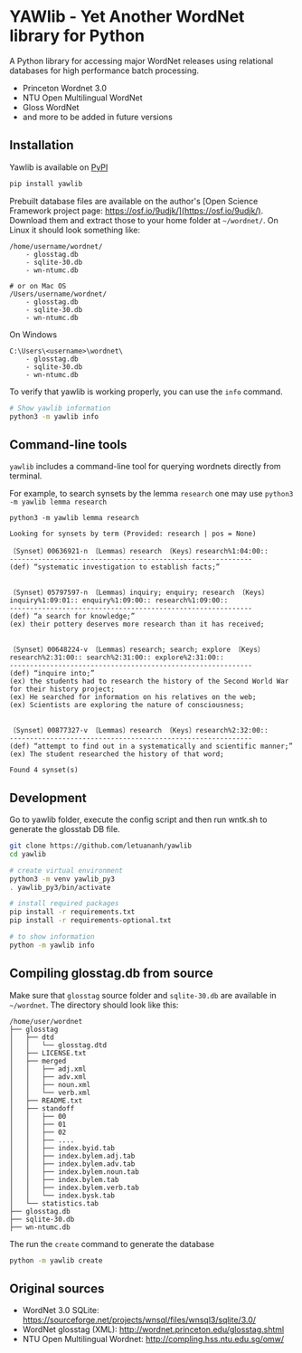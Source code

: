 # YAWlib - Yet Another WordNet library for Python

A Python library for accessing major WordNet releases using relational databases for high performance batch processing.

- Princeton Wordnet 3.0
- NTU Open Multilingual WordNet
- Gloss WordNet
- and more to be added in future versions

## Installation

Yawlib is available on [PyPI](https://pypi.org/project/yawlib/)

```bash
pip install yawlib
```

Prebuilt database files are available on the author's [Open Science Framework project page: https://osf.io/9udjk/](https://osf.io/9udjk/).
Download them and extract those to your home folder at `~/wordnet/`.
On Linux it should look something like:

```
/home/username/wordnet/
    - glosstag.db
    - sqlite-30.db
    - wn-ntumc.db

# or on Mac OS
/Users/username/wordnet/
    - glosstag.db
    - sqlite-30.db
    - wn-ntumc.db
```

On Windows

```
C:\Users\<username>\wordnet\
    - glosstag.db
    - sqlite-30.db
    - wn-ntumc.db
```

To verify that yawlib is working properly, you can use the `info` command.

```bash
# Show yawlib information
python3 -m yawlib info
```

## Command-line tools

`yawlib` includes a command-line tool for querying wordnets directly from terminal.

For example, to search synsets by the lemma `research` one may use `python3 -m yawlib lemma research`

```
python3 -m yawlib lemma research

Looking for synsets by term (Provided: research | pos = None)

〔Synset〕00636921-n 〔Lemmas〕research 〔Keys〕research%1:04:00::
------------------------------------------------------------
(def) “systematic investigation to establish facts;”


〔Synset〕05797597-n 〔Lemmas〕inquiry; enquiry; research 〔Keys〕inquiry%1:09:01:: enquiry%1:09:00:: research%1:09:00::
------------------------------------------------------------
(def) “a search for knowledge;”
(ex) their pottery deserves more research than it has received;


〔Synset〕00648224-v 〔Lemmas〕research; search; explore 〔Keys〕research%2:31:00:: search%2:31:00:: explore%2:31:00::
------------------------------------------------------------
(def) “inquire into;”
(ex) the students had to research the history of the Second World War for their history project;
(ex) He searched for information on his relatives on the web;
(ex) Scientists are exploring the nature of consciousness;


〔Synset〕00877327-v 〔Lemmas〕research 〔Keys〕research%2:32:00::
------------------------------------------------------------
(def) “attempt to find out in a systematically and scientific manner;”
(ex) The student researched the history of that word;

Found 4 synset(s)
```

## Development

Go to yawlib folder, execute the config script and then run wntk.sh to generate the glosstab DB file.

```bash
git clone https://github.com/letuananh/yawlib
cd yawlib

# create virtual environment
python3 -m venv yawlib_py3
. yawlib_py3/bin/activate

# install required packages
pip install -r requirements.txt
pip install -r requirements-optional.txt

# to show information
python -m yawlib info
```

## Compiling glosstag.db from source

Make sure that `glosstag` source folder and `sqlite-30.db` are available in `~/wordnet`.
The directory should look like this:

```
/home/user/wordnet
├── glosstag
│   ├── dtd
│   │   └── glosstag.dtd
│   ├── LICENSE.txt
│   ├── merged
│   │   ├── adj.xml
│   │   ├── adv.xml
│   │   ├── noun.xml
│   │   └── verb.xml
│   ├── README.txt
│   ├── standoff
│   │   ├── 00
│   │   ├── 01
│   │   ├── 02
│   │   ├── ....
│   │   ├── index.byid.tab
│   │   ├── index.bylem.adj.tab
│   │   ├── index.bylem.adv.tab
│   │   ├── index.bylem.noun.tab
│   │   ├── index.bylem.tab
│   │   ├── index.bylem.verb.tab
│   │   └── index.bysk.tab
│   └── statistics.tab
├── glosstag.db
├── sqlite-30.db
├── wn-ntumc.db
```

The run the `create` command to generate the database

```bash
python -m yawlib create
```

## Original sources

- WordNet 3.0 SQLite: https://sourceforge.net/projects/wnsql/files/wnsql3/sqlite/3.0/
- WordNet glosstag (XML): http://wordnet.princeton.edu/glosstag.shtml
- NTU Open Multilingual Wordnet: http://compling.hss.ntu.edu.sg/omw/
